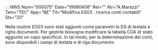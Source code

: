  :  : NWS Num="000075" Date="19990408" Rel="" Atr="A.Marazzi" Tem="TEC" App="B£" Tit="Modifica £G03 :  ricerca conti contabili" Sts="20"

Nella routine £G03 sono stati aggiunti come parametri le DS di testata e righe documenti. Per gestirle biosogna modificare la tabella COA (è stato aggiunto un capo specifico).
In tal modo, per la determinazione dei conti, sono disponibili i campi di testata e di riga documento

